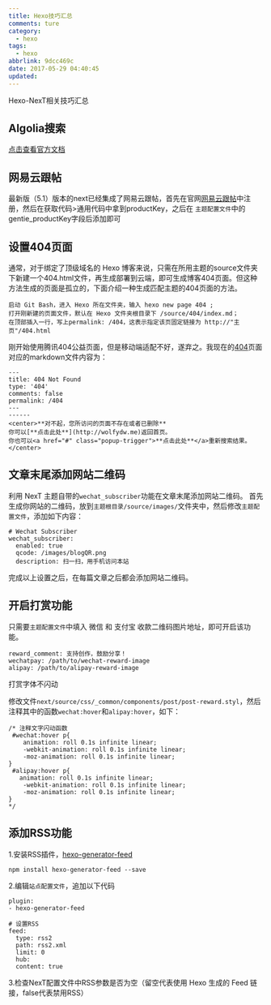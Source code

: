 ```yaml
---
title: Hexo技巧汇总
comments: ture
category:
  - hexo
tags:
  - hexo
abbrlink: 9dcc469c
date: 2017-05-29 04:40:45
updated:
---
```


Hexo-NexT相关技巧汇总

<!--more-->

## Algolia搜索

[点击查看官方文档](http://theme-next.iissnan.com/third-party-services.html#algolia-search)



## 网易云跟帖

最新版（5.1）版本的next已经集成了网易云跟帖，首先在官网[网易云跟帖](https://manage.gentie.163.com/)中注册，然后在获取代码>通用代码中拿到productKey，之后在 `主题配置文件`中的gentie_productKey字段后添加即可



## 设置404页面

通常，对于绑定了顶级域名的 Hexo 博客来说，只需在所用主题的source文件夹下新建一个404.html文件，再生成部署到云端，即可生成博客404页面。但这种方法生成的页面是孤立的，下面介绍一种生成匹配主题的404页面的方法。

```
启动 Git Bash，进入 Hexo 所在文件夹，输入 hexo new page 404 ;
打开刚新建的页面文件，默认在 Hexo 文件夹根目录下 /source/404/index.md；
在顶部插入一行，写上permalink: /404，这表示指定该页固定链接为 http://"主页"/404.html
```

刚开始使用腾讯404公益页面，但是移动端适配不好，遂弃之。我现在的[404](http://wolfydw.me/举个404栗子)页面对应的markdown文件内容为：

```
---
title: 404 Not Found
type: '404'
comments: false
permalink: /404
---
------
<center>**对不起，您所访问的页面不存在或者已删除**
你可以[**点击此处**](http://wolfydw.me)返回首页。
你也可以<a href="#" class="popup-trigger">**点击此处**</a>重新搜索结果。</center>
```

 

## 文章末尾添加网站二维码

利用 NexT 主题自带的`wechat_subscriber`功能在文章末尾添加网站二维码。
首先生成你网站的二维码，放到`主题根目录/source/images/`文件夹中，然后修改`主题配置文件`，添加如下内容：

```
# Wechat Subscriber
wechat_subscriber:
  enabled: true
  qcode: /images/blogQR.png
  description: 扫一扫，用手机访问本站
```

完成以上设置之后，在每篇文章之后都会添加网站二维码。



## 开启打赏功能

 只需要`主题配置文件`中填入 微信 和 支付宝 收款二维码图片地址，即可开启该功能。

```
reward_comment: 支持创作，鼓励分享！
wechatpay: /path/to/wechat-reward-image
alipay: /path/to/alipay-reward-image
```

打赏字体不闪动

修改文件`next/source/css/_common/components/post/post-reward.styl`，然后注释其中的函数`wechat:hover`和`alipay:hover`，如下：

```
/* 注释文字闪动函数
 #wechat:hover p{
    animation: roll 0.1s infinite linear;
    -webkit-animation: roll 0.1s infinite linear;
    -moz-animation: roll 0.1s infinite linear;
}
 #alipay:hover p{
   animation: roll 0.1s infinite linear;
    -webkit-animation: roll 0.1s infinite linear;
    -moz-animation: roll 0.1s infinite linear;
}
*/
```



## 添加RSS功能

1.安装RSS插件，[hexo-generator-feed](https://github.com/hexojs/hexo-generator-feed)

```
npm install hexo-generator-feed --save
```

2.编辑`站点配置文件`，追加以下代码

```
plugin:
- hexo-generator-feed

# 设置RSS
feed:
  type: rss2
  path: rss2.xml
  limit: 0
  hub: 
  content: true
```

3.检查NexT配置文件中RSS参数是否为空（留空代表使用 Hexo 生成的 Feed 链接，false代表禁用RSS）

